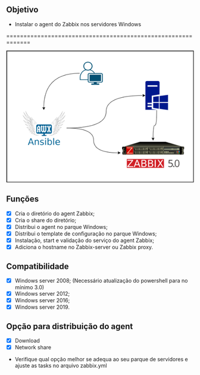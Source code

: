 **Objetivo**
-------------

- Instalar o agent do Zabbix nos servidores Windows 

=============================================================

 ![doc](https://github.com/leosp1983/zabbix-for-windows/blob/main/doc/ansible.png)

**Funções**
-------------

- [X] Cria o diretório do agent Zabbix;
- [X] Cria o share do diretório;
- [X] Distribui o agent no parque Windows; 
- [X] Distribui o template de configuração no parque Windows;
- [X] Instalação, start e validação do serviço do agent Zabbix;
- [X] Adiciona o hostname no Zabbix-server ou Zabbix proxy.

**Compatibilidade**
-------------

- [X] Windows server 2008; (Necessário atualização do powershell para no mínimo 3.0)
- [X] Windows server 2012;
- [X] Windows server 2016;
- [X] Windows server 2019.

**Opção para distribuição do agent**
-------------

- [X] Download
- [x] Network share

* Verifique qual opção melhor se adequa ao seu parque de servidores e ajuste as tasks no arquivo zabbix.yml
